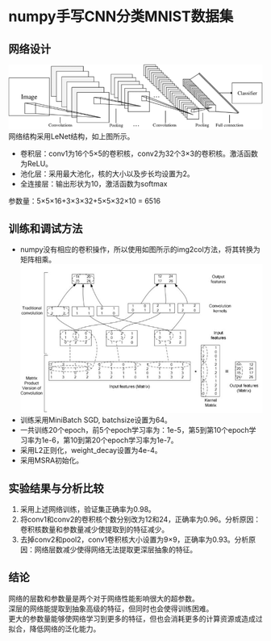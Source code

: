 # numpy手写CNN分类MNIST数据集

## 网络设计
![网络结构](img/LeNet.png)  
网络结构采用LeNet结构，如上图所示。  
+ 卷积层：conv1为16个5×5的卷积核，conv2为32个3×3的卷积核。激活函数为ReLU。
+ 池化层：采用最大池化，核的大小以及步长均设置为2。
+ 全连接层：输出形状为10，激活函数为softmax  

参数量：5×5×16+3×3×32+5×5×32×10 = 6516

## 训练和调试方法
+ numpy没有相应的卷积操作，所以使用如图所示的img2col方法，将其转换为矩阵相乘。  
![img2col](img/img2col.jpg)  
+ 训练采用MiniBatch SGD, batchsize设置为64。
+ 一共训练20个epoch，前5个epoch学习率为：1e-5，第5到第10个epoch学习率为1e-6，第10到第20个epoch学习率为1e-7。  
+ 采用L2正则化，weight_decay设置为4e-4。
+ 采用MSRA初始化。

## 实验结果与分析比较
1. 采用上述网络训练，验证集正确率为0.98。
2. 将conv1和conv2的卷积核个数分别改为12和24，正确率为0.96。分析原因：卷积核数量和参数量减少使提取到的特征减少。
3. 去掉conv2和pool2，conv1卷积核大小设置为9×9，正确率为0.93。分析原因：网络层数减少使得网络无法提取更深层抽象的特征。

## 结论
网络的层数和参数量是两个对于网络性能影响很大的超参数。  
深层的网络能提取到抽象高级的特征，但同时也会使得训练困难。  
更大的参数量能够使网络学习到更多的特征，但也会消耗更多的计算资源或造成过拟合，降低网络的泛化能力。